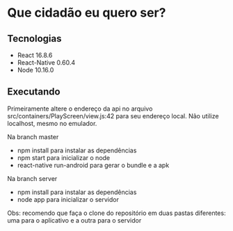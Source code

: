 # Que cidadão eu quero ser?

## Tecnologias
* React 16.8.6
* React-Native 0.60.4
* Node 10.16.0

## Executando

Primeiramente altere o endereço da api no arquivo src/containers/PlayScreen/view.js:42 para seu endereço local. Não utilize localhost, mesmo no emulador.

Na branch master 
* npm install para instalar as dependências
* npm start para inicializar o node
* react-native run-android para gerar o bundle e a apk

Na branch server
* npm install para instalar as dependências
* node app para inicializar o servidor

Obs: recomendo que faça o clone do repositório em duas pastas diferentes: uma para o aplicativo e a outra para o servidor
